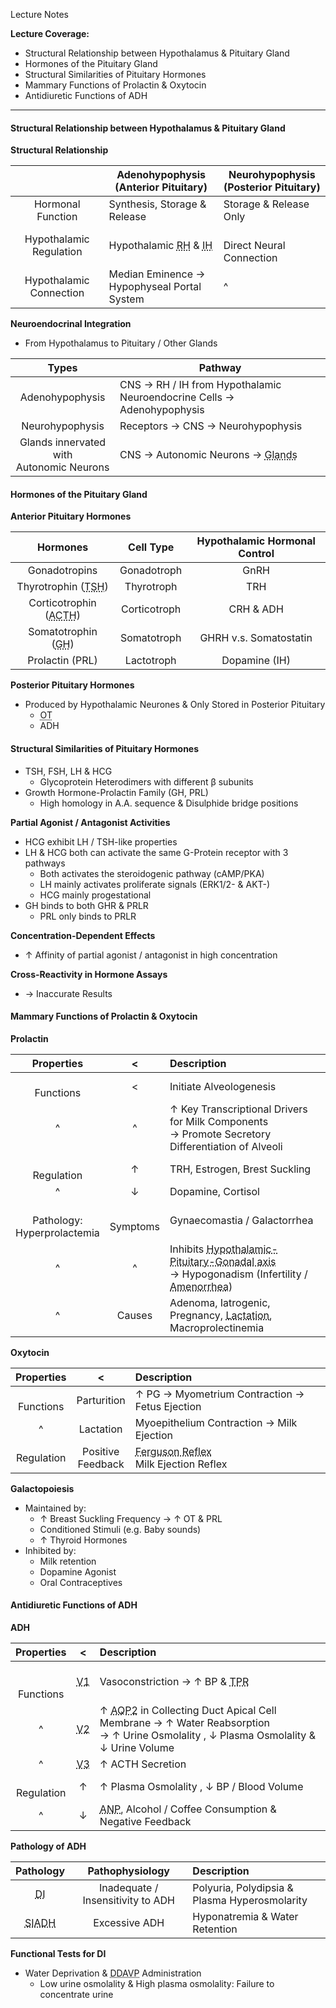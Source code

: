 Lecture Notes

**Lecture Coverage:**
- Structural Relationship between Hypothalamus & Pituitary Gland
- Hormones of the Pituitary Gland
- Structural Similarities of Pituitary Hormones
- Mammary Functions of Prolactin & Oxytocin
- Antidiuretic Functions of ADH

---
#### **Structural Relationship between Hypothalamus & Pituitary Gland**
**Structural Relationship**

|                         | Adenohypophysis<br>(Anterior Pituitary)                                                               | Neurohypophysis<br>(Posterior Pituitary) |
| :---------------------: | ----------------------------------------------------------------------------------------------------- | ---------------------------------------- |
|    Hormonal Function    | Synthesis, Storage & Release                                                                          | Storage & Release Only                   |
| Hypothalamic Regulation | Hypothalamic <abbr Title="Releasing Hormones">RH</abbr> & <abbr Title="Inhibiting Hormones">IH</abbr> | <br>Direct Neural Connection             |
| Hypothalamic Connection | Median Eminence → <br>Hypophyseal Portal System                                                       | ^                                        |

**Neuroendocrinal Integration**
- From Hypothalamus to Pituitary / Other Glands

|                    Types                    | Pathway                                                                                   |
| :-----------------------------------------: | ----------------------------------------------------------------------------------------- |
|               Adenohypophysis               | CNS → RH / IH from Hypothalamic Neuroendocrine Cells → Adenohypophysis                    |
|               Neurohypophysis               | Receptors → CNS → Neurohypophysis                                                         |
| Glands innervated with<br>Autonomic Neurons | CNS → Autonomic Neurons → <abbr Title="e.g. Adrenal Medulla / Pineal Gland">Glands</abbr> |

#### **Hormones of the Pituitary Gland**
**Anterior Pituitary Hormones**

|                                Hormones                                |  Cell Type   | Hypothalamic Hormonal Control |
| :--------------------------------------------------------------------: | :----------: | :---------------------------: |
|                             Gonadotropins                              | Gonadotroph  |             GnRH              |
|  Thyrotrophin (<abbr Title="Thyroid Stimulating Hormone">TSH</abbr>)   |  Thyrotroph  |              TRH              |
| Corticotrophin (<abbr Title="Adenocorticotrophic Hormone">ACTH</abbr>) | Corticotroph |           CRH & ADH           |
|         Somatotrophin (<abbr Title="Growth Hormone">GH</abbr>)         | Somatotroph  |    GHRH v.s. Somatostatin     |
|                            Prolactin (PRL)                             |  Lactotroph  |         Dopamine (IH)         |
**Posterior Pituitary Hormones**
- Produced by Hypothalamic Neurones & Only Stored in Posterior Pituitary
	- <abbr Title="Oxytocin">OT</abbr>
	- ADH

#### **Structural Similarities of Pituitary Hormones**
- TSH, FSH, LH & HCG
	- Glycoprotein Heterodimers with different β subunits
- Growth Hormone-Prolactin Family (GH, PRL)
	- High homology in A.A. sequence & Disulphide bridge positions

**Partial Agonist / Antagonist Activities**
- HCG exhibit LH / TSH-like properties
- LH & HCG both can activate the same G-Protein receptor with 3 pathways
	- Both activates the steroidogenic pathway (cAMP/PKA)
	- LH mainly activates proliferate signals (ERK1/2- & AKT-)
	- HCG mainly progestational
- GH binds to both GHR & PRLR
	- PRL only binds to PRLR

**Concentration-Dependent Effects**
- ↑ Affinity of partial agonist / antagonist in high concentration

**Cross-Reactivity in Hormone Assays**
- → Inaccurate Results


#### **Mammary Functions of Prolactin & Oxytocin**
**Prolactin**

|             Properties             |      <       | Description                                                                                                                                                       |
| :--------------------------------: | :----------: | :---------------------------------------------------------------------------------------------------------------------------------------------------------------- |
|           <br>Functions            |      <       | Initiate Alveologenesis                                                                                                                                           |
|                 ^                  |      ^       | ↑ Key Transcriptional Drivers for Milk Components <br>→ Promote Secretory Differentiation of Alveoli                                                              |
|           <br>Regulation           |      ↑       | TRH, Estrogen, Brest Suckling                                                                                                                                     |
|                 ^                  |      ↓       | Dopamine, Cortisol                                                                                                                                                |
| <br>Pathology:<br>Hyperprolactemia | <br>Symptoms | Gynaecomastia / Galactorrhea                                                                                                                                      |
|                 ^                  |      ^       | Inhibits <abbr Title="GnRH, LH, FSH">Hypothalamic-Pituitary-Gonadal axis</abbr><br>→ Hypogonadism (Infertility / <abbr Title="No Menstruation">Amenorrhea</abbr>) |
|                 ^                  |    Causes    | Adenoma, Iatrogenic, Pregnancy, <abbr Title="Leads to Lactational Amenorrhea as a natural contraception method">Lactation</abbr>, Macroprolectinemia              |
**Oxytocin**

|  Properties   |          <           | Description                                                                        |
| :-----------: | :------------------: | :--------------------------------------------------------------------------------- |
| <br>Functions |     Parturition      | ↑ PG → Myometrium Contraction → Fetus Ejection                                     |
|       ^       |      Lactation       | Myoepithelium Contraction → Milk Ejection                                          |
|  Regulation   | Positive<br>Feedback | <abbr Title="Fetus Ejection Reflex">Ferguson Reflex</abbr><br>Milk Ejection Reflex |
**Galactopoiesis**
- Maintained by:
	- ↑ Breast Suckling Frequency → ↑ OT & PRL
	- Conditioned Stimuli (e.g. Baby sounds)
	- ↑ Thyroid Hormones
- Inhibited by:
	- Milk retention
	- Dopamine Agonist
	- Oral Contraceptives


#### **Antidiuretic Functions of ADH**
**ADH**

|    Properties     |                       <                       | Description                                                                                                                                                           |
| :---------------: | :-------------------------------------------: | :-------------------------------------------------------------------------------------------------------------------------------------------------------------------- |
| <br><br>Functions | <abbr Title="Binds to V1 Receptors">V1</abbr> | Vasoconstriction → ↑ BP & <abbr Title="Total Peripheral Resistance">TPR</abbr>                                                                                        |
|         ^         | <abbr Title="Binds to V2 Receptors">V2</abbr> | ↑ <abbr Title="Aquaporin-2">AQP2</abbr> in Collecting Duct Apical Cell Membrane → ↑ Water Reabsorption<br>→ ↑ Urine Osmolality , ↓ Plasma Osmolality & ↓ Urine Volume |
|         ^         | <abbr Title="Binds to V3 Receptors">V3</abbr> | ↑ ACTH Secretion                                                                                                                                                      |
|  <br>Regulation   |                       ↑                       | ↑ Plasma Osmolality , ↓ BP / Blood Volume                                                                                                                             |
|         ^         |                       ↓                       | <abbr Title="Atrial Natriuretic Peptide">ANP</abbr>, Alcohol / Coffee Consumption & Negative Feedback                                                                 |
**Pathology of ADH**

|                          Pathology                          |          Pathophysiology          | Description                                   |
| :---------------------------------------------------------: | :-------------------------------: | :-------------------------------------------- |
|         <abbr Title="Diabetes Insipidus">DI</abbr>          | Inadequate / Insensitivity to ADH | Polyuria, Polydipsia & Plasma Hyperosmolarity |
| <abbr Title="Syndrome of Inappropriate ADH Secretion">SIADH |           Excessive ADH           | Hyponatremia & Water Retention                |
**Functional Tests for DI**
- Water Deprivation & <abbr Title="Desmopressin">DDAVP</abbr> Administration
	- Low urine osmolality & High plasma osmolality: Failure to concentrate urine